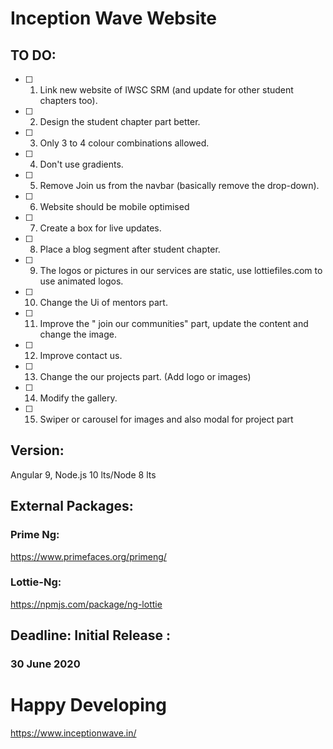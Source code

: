 # Inception Wave Website 
## TO DO: 
- [ ] 1. Link new website of IWSC SRM (and update for other student chapters too). 

- [ ] 2. Design the student chapter part better.

- [ ] 3. Only 3 to 4 colour combinations allowed. 

- [ ] 4. Don't use gradients.

- [ ] 5. Remove Join us from the navbar (basically remove the drop-down). 

- [ ] 6. Website should be mobile optimised 

- [ ] 7. Create a box for live updates. 

- [ ] 8. Place a blog segment after student chapter.

- [ ] 9. The logos or pictures in our services are static, use lottiefiles.com to use animated logos.

- [ ] 10. Change the Ui of mentors part. 

- [ ] 11. Improve the " join our communities" part, update the content and change the image. 

- [ ] 12. Improve contact us. 

- [ ] 13. Change the our projects part. (Add logo or images) 

- [ ] 14. Modify the gallery. 

- [ ] 15. Swiper or carousel for images and also modal for project part 

## Version: 
Angular 9, Node.js 10 lts/Node 8 lts 

## External Packages: 
### Prime Ng: 
https://www.primefaces.org/primeng/ 
### Lottie-Ng:
https://npmjs.com/package/ng-lottie

## Deadline: Initial Release : 
### 30 June 2020 
# Happy Developing

https://www.inceptionwave.in/
